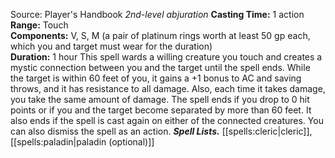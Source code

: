 Source: Player's Handbook
*2nd-level abjuration*
**Casting Time:** 1 action  
**Range:** Touch  
**Components:** V, S, M (a pair of platinum rings worth at least 50 gp each, which you and target must wear for the duration)  
**Duration:** 1 hour
This spell wards a willing creature you touch and creates a mystic connection between you and the target until the spell ends.
While the target is within 60 feet of you, it gains a +1 bonus to AC and saving throws, and it has resistance to all damage. Also, each time it takes damage, you take the same amount of damage.
The spell ends if you drop to 0 hit points or if you and the target become separated by more than 60 feet. It also ends if the spell is cast again on either of the connected creatures. You can also dismiss the spell as an action.
***Spell Lists.*** [[spells:cleric|cleric]], [[spells:paladin|paladin (optional)]]